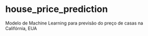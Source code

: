 # house_price_prediction
Modelo de Machine Learning para previsão do preço de casas na Califórnia, EUA
